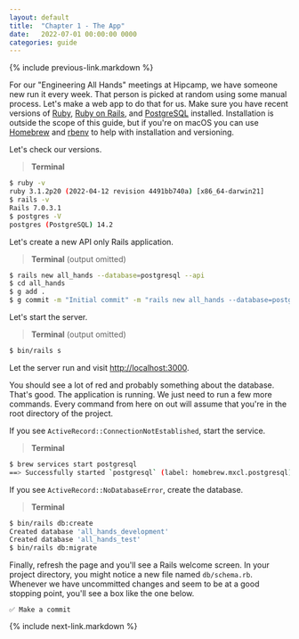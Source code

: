 ```yaml
---
layout: default
title:  "Chapter 1 - The App"
date:   2022-07-01 00:00:00 0000
categories: guide
---
```


{% include previous-link.markdown %}

For our "Engineering All Hands" meetings at Hipcamp, we have someone new run it every week. That person is picked at random using some manual process. Let's make a web app to do that for us. Make sure you have recent versions of [Ruby](https://www.ruby-lang.org/en/), [Ruby on Rails](https://rubyonrails.org/), and [PostgreSQL](https://www.postgresql.org/) installed. Installation is outside the scope of this guide, but if you're on macOS you can use [Homebrew](https://brew.sh/) and [rbenv](https://github.com/rbenv/rbenv) to help with installation and versioning.

Let's check our versions.

> **Terminal**

```bash
$ ruby -v
ruby 3.1.2p20 (2022-04-12 revision 4491bb740a) [x86_64-darwin21]
$ rails -v
Rails 7.0.3.1
$ postgres -V
postgres (PostgreSQL) 14.2
```

Let's create a new API only Rails application.

> **Terminal** (output omitted)

```bash
$ rails new all_hands --database=postgresql --api
$ cd all_hands
$ g add .
$ g commit -m "Initial commit" -m "rails new all_hands --database=postgresql --api"
```

Let's start the server.

> **Terminal** (output omitted)

```bash
$ bin/rails s
```

Let the server run and visit [http://localhost:3000](http://localhost:3000).

You should see a lot of red and probably something about the database. That's good. The application is running. We just need to run a few more commands. Every command from here on out will assume that you're in the root directory of the project.

If you see `ActiveRecord::ConnectionNotEstablished`, start the service.

> **Terminal**

```bash
$ brew services start postgresql
==> Successfully started `postgresql` (label: homebrew.mxcl.postgresql)
```

If you see `ActiveRecord::NoDatabaseError`, create the database.

> **Terminal**

```bash
$ bin/rails db:create
Created database 'all_hands_development'
Created database 'all_hands_test'
$ bin/rails db:migrate
```

Finally, refresh the page and you'll see a Rails welcome screen. In your project directory, you might notice a new file named `db/schema.rb`. Whenever we have uncommitted changes and seem to be at a good stopping point, you'll see a box like the one below.

```
✅ Make a commit
```

{% include next-link.markdown %}
